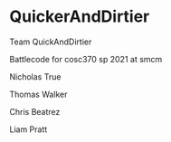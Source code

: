 # QuickerAndDirtier
Team QuickAndDirtier

Battlecode for cosc370 sp 2021 at smcm

Nicholas True

Thomas Walker

Chris Beatrez

Liam Pratt
